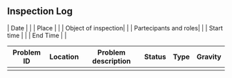 ## Inspection Log

| Date | |
| Place | |
| Object of inspection| | 
| Partecipants and roles| | 
| Start time | |
| End Time | | 

| Problem ID | Location | Problem description | Status | Type | Gravity |
| ---------- | -------- | ------------------- | ------ | ---- | ------- |
| | | | | | |